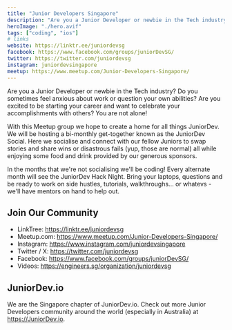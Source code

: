 ```yaml
---
title: "Junior Developers Singapore"
description: "Are you a Junior Developer or newbie in the Tech industry? Do you sometimes feel anxious about work or question your own abilities? Are you excited to be starting your career and want to celebrate your accomplishments with others? You are not alone!"
heroImage: "./hero.avif"
tags: ["coding", "ios"]
# links
website: https://linktr.ee/juniordevsg
facebook: https://www.facebook.com/groups/juniorDevSG/
twitter: https://twitter.com/juniordevsg
instagram: juniordevsingapore
meetup: https://www.meetup.com/Junior-Developers-Singapore/
---
```


Are you a Junior Developer or newbie in the Tech industry? Do you sometimes feel anxious about work or question your own abilities? Are you excited to be starting your career and want to celebrate your accomplishments with others? You are not alone!

With this Meetup group we hope to create a home for all things JuniorDev.
We will be hosting a bi-monthly get-together known as the JuniorDev Social. Here we socialise and connect with our fellow Juniors to swap stories and share wins or disastrous fails (yup, those are normal) all while enjoying some food and drink provided by our generous sponsors.

In the months that we're not socialising we'll be coding! Every alternate month will see the JuniorDev Hack Night. Bring your laptops, questions and be ready to work on side hustles, tutorials, walkthroughs... or whatevs - we'll have mentors on hand to help out.

## Join Our Community

- LinkTree: https://linktr.ee/juniordevsg
- Meetup.com: https://www.meetup.com/Junior-Developers-Singapore/
- Instagram: https://www.instagram.com/juniordevsingapore
- Twitter / X: https://twitter.com/juniordevsg
- Facebook: https://www.facebook.com/groups/juniorDevSG/
- Videos: https://engineers.sg/organization/juniordevsg

## JuniorDev.io

We are the Singapore chapter of JuniorDev.io. Check out more Junior Developers community around the world (especially in Australia) at https://JuniorDev.io.
